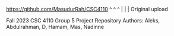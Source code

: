 https://github.com/MasudurRah/CSC4110
^ ^ ^
| | |
Original upload 

Fall 2023 CSC 4110 Group 5 Project Repository
Authors: Aleks, Abdulrahman, D, Hamam, Mas, Nadinne 
